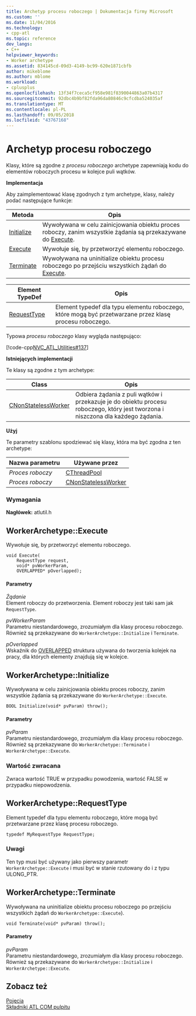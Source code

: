 ```yaml
---
title: Archetyp procesu roboczego | Dokumentacja firmy Microsoft
ms.custom: ''
ms.date: 11/04/2016
ms.technology:
- cpp-atl
ms.topic: reference
dev_langs:
- C++
helpviewer_keywords:
- Worker archetype
ms.assetid: 834145cd-09d3-4149-bc99-620e1871cbfb
author: mikeblome
ms.author: mblome
ms.workload:
- cplusplus
ms.openlocfilehash: 13f34f7ceca5cf958e981f8390044863a07b4317
ms.sourcegitcommit: 92dbc4b9bf82fda96da80846c9cfcdba524035af
ms.translationtype: MT
ms.contentlocale: pl-PL
ms.lasthandoff: 09/05/2018
ms.locfileid: "43767168"
---
```

# <a name="worker-archetype"></a>Archetyp procesu roboczego

Klasy, które są zgodne z *procesu roboczego* archetype zapewniają kodu do elementów roboczych procesu w kolejce puli wątków.

**Implementacja**

Aby zaimplementować klasę zgodnych z tym archetype, klasy, należy podać następujące funkcje:

|Metoda|Opis|
|------------|-----------------|
|[Initialize](#initialize)|Wywoływana w celu zainicjowania obiektu proces roboczy, zanim wszystkie żądania są przekazywane do [Execute](#execute).|
|[Execute](#execute)|Wywołuje się, by przetworzyć elementu roboczego.|
|[Terminate](#terminate)|Wywoływana na uninitialize obiektu procesu roboczego po przejściu wszystkich żądań do [Execute](#execute).|

|Element TypeDef|Opis|
|-------------|-----------------|
|[RequestType](#requesttype)|Element typedef dla typu elementu roboczego, które mogą być przetwarzane przez klasę procesu roboczego.|

Typowa *procesu roboczego* klasy wygląda następująco:

[!code-cpp[NVC_ATL_Utilities#137](../../atl/codesnippet/cpp/worker-archetype_1.cpp)]

**Istniejących implementacji**

Te klasy są zgodne z tym archetype:

|Class|Opis|
|-----------|-----------------|
|[CNonStatelessWorker](../../atl/reference/cnonstatelessworker-class.md)|Odbiera żądania z puli wątków i przekazuje je do obiektu procesu roboczego, który jest tworzona i niszczona dla każdego żądania.|

**Użyj**

Te parametry szablonu spodziewać się klasy, która ma być zgodna z ten archetype:

|Nazwa parametru|Używane przez|
|--------------------|-------------|
|*Proces roboczy*|[CThreadPool](../../atl/reference/cthreadpool-class.md)|
|*Proces roboczy*|[CNonStatelessWorker](../../atl/reference/cnonstatelessworker-class.md)|

### <a name="requirements"></a>Wymagania

**Nagłówek:** atlutil.h

## <a name="execute"></a>WorkerArchetype::Execute

Wywołuje się, by przetworzyć elementu roboczego.

```  
void Execute(
    RequestType request,  
    void* pvWorkerParam,  
    OVERLAPPED* pOverlapped);
```

#### <a name="parameters"></a>Parametry

*Żądanie*  
Element roboczy do przetworzenia. Element roboczy jest taki sam jak `RequestType`.

*pvWorkerParam*  
Parametru niestandardowego, zrozumiałym dla klasy procesu roboczego. Również są przekazywane do `WorkerArchetype::Initialize` i `Terminate`.

*pOverlapped*  
Wskaźnik do [OVERLAPPED](/windows/desktop/api/minwinbase/ns-minwinbase-_overlapped) struktura używana do tworzenia kolejek na pracy, dla których elementy znajdują się w kolejce.

## <a name="initialize"></a> WorkerArchetype::Initialize

Wywoływana w celu zainicjowania obiektu proces roboczy, zanim wszystkie żądania są przekazywane do `WorkerArchetype::Execute`.  
```
BOOL Initialize(void* pvParam) throw();
```

#### <a name="parameters"></a>Parametry

*pvParam*  
Parametru niestandardowego, zrozumiałym dla klasy procesu roboczego. Również są przekazywane do `WorkerArchetype::Terminate` i `WorkerArchetype::Execute`.

### <a name="return-value"></a>Wartość zwracana

Zwraca wartość TRUE w przypadku powodzenia, wartość FALSE w przypadku niepowodzenia.

## <a name="requesttype"></a> WorkerArchetype::RequestType

Element typedef dla typu elementu roboczego, które mogą być przetwarzane przez klasę procesu roboczego.

```  
typedef MyRequestType RequestType;    
```

### <a name="remarks"></a>Uwagi

Ten typ musi być używany jako pierwszy parametr `WorkerArchetype::Execute` i musi być w stanie rzutowany do i z typu ULONG_PTR.

## <a name="terminate"></a> WorkerArchetype::Terminate

Wywoływana na uninitialize obiektu procesu roboczego po przejściu wszystkich żądań do `WorkerArchetype::Execute`).

``` 
void Terminate(void* pvParam) throw();
```

#### <a name="parameters"></a>Parametry

*pvParam*  
Parametru niestandardowego, zrozumiałym dla klasy procesu roboczego. Również są przekazywane do `WorkerArchetype::Initialize` i `WorkerArchetype::Execute`.

## <a name="see-also"></a>Zobacz też

[Pojęcia](../../atl/active-template-library-atl-concepts.md)   
[Składniki ATL COM pulpitu](../../atl/atl-com-desktop-components.md)

